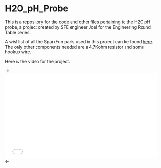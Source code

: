 H2O_pH_Probe
============

This is a repository for the code and other files pertaining to the H2O pH probe, a project created by SFE engineer Joel for the Engineering Round Table series.

A wishlist of all the SparkFun parts used in this project can be found [here](http://sfe.io/w72517). The only other components needed are a 4.7Kohm resistor and some hookup wire. 

Here is the video for the project.

-><iframe width="500" height="281" src="//www.youtube.com/embed/eGtpDCS2FS4?rel=0" frameborder="0" allowfullscreen></iframe><-


